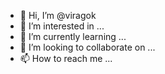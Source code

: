 - 👋 Hi, I’m @viragok
- 👀 I’m interested in ...
- 🌱 I’m currently learning ...
- 💞️ I’m looking to collaborate on ...
- 📫 How to reach me ...

<!---
viragok/viragok is a ✨ special ✨ repository because its `README.md` (this file) appears on your GitHub profile.
You can click the Preview link to take a look at your changes.
--->
